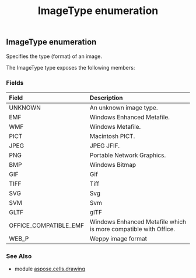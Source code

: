 ﻿---
title: ImageType enumeration
second_title: Aspose.Cells for Python via .NET API References
description: 
type: docs
weight: 900
url: /aspose.cells.drawing/imagetype/
is_root: false
---

## ImageType enumeration

Specifies the type (format) of an image.



The ImageType type exposes the following members:

### Fields
| Field | Description |
| :- | :- |
| UNKNOWN | An unknown image type. |
| EMF | Windows Enhanced Metafile. |
| WMF | Windows Metafile. |
| PICT | Macintosh PICT. |
| JPEG | JPEG JFIF. |
| PNG | Portable Network Graphics. |
| BMP | Windows Bitmap |
| GIF | Gif |
| TIFF | Tiff |
| SVG | Svg |
| SVM | Svm |
| GLTF | glTF |
| OFFICE_COMPATIBLE_EMF | Windows Enhanced Metafile which is more compatible with Office. |
| WEB_P | Weppy image format |



### See Also
* module [aspose.cells.drawing](..)
